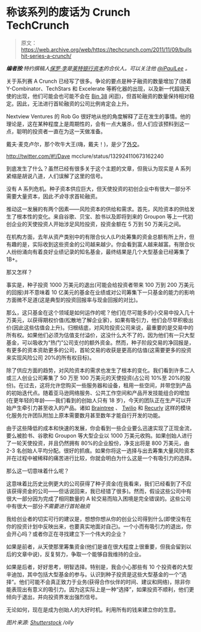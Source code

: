 # 称该系列的废话为 Crunch TechCrunch

> 原文：<https://web.archive.org/web/https://techcrunch.com/2011/11/09/bullshit-series-a-crunch/>

***编者按**:特约撰稿人[保罗·李](https://web.archive.org/web/20230204223900/http://www.crunchbase.com/person/paul-lee)是[莱特银行资本](https://web.archive.org/web/20230204223900/http://www.crunchbase.com/financial-organization/lightbank)的合伙人。可以关注他 [@iPaulLee](https://web.archive.org/web/20230204223900/https://twitter.com/#!/iPaulLee) 。*

关于系列赛 A Crunch 已经写了很多。争论的要点是种子融资的数量增加了(随着 Y-Combinator、TechStars 和 Excelerate 等孵化器的出现，以及新一代超级天使的出现，他们可能会也可能不会在 [Bin 38](https://web.archive.org/web/20230204223900/https://techcrunch.com/2010/09/23/ron-conway-angel-email/) 闲逛)，但首轮融资的数量保持相对稳定。因此，无法进行首轮融资的公司比例肯定会上升。

Nextview Ventures 的 Rob Go 很好地从他的角度解释了正在发生的事情。他的理论是，这在某种程度上是周期性的，会有一点大屠杀，但人们应该预料到这一点，聪明的投资者一直在为这一天做准备。

戴夫·麦克卢尔，那个吹牛大王(嗨，戴夫！)，是少了[外交](https://web.archive.org/web/20230204223900/http://twitter.com/#!/davemcclure/status/132924110673162240)。

http://twitter.com/#!/Dave mcclure/status/132924110673162240

到底发生了什么？虽然已经有很多关于这个主题的文章，但我认为现实是 A 系列紧缩是胡说八道，人们误解了这里的信号。

没有 A 系列危机。种子资本供应巨大，但天使投资的初创企业中有很大一部分不需要大量资本，因此*不会*寻求首轮融资。

推动这一发展的有两个因素——风险资本的供给和需求。首先，风险资本的供给发生了根本性的变化。来自谷歌、贝宝、脸书以及即将到来的 Groupon 等上一代初创企业的天使投资人开始涉足风险投资，投资金额在 5 万到 50 万美元之间。

在机构方面，去年从资产类别中的有限合伙人(LP)处筹集的资金总额有所上升，但有趣的是，实际收到这些资金的公司越来越少。你会看到富人越来越富。有限合伙人纷纷涌向有着良好业绩记录的知名基金，最终结果是几个大型基金已经筹集了 1B+。

那又怎样？

事实是，种子投资 1000 万美元的退出(可能会给投资者带来 100 万到 200 万美元的回报)并不意味着 10 亿美元的基金在业绩或对公司筹集下一只基金的能力的影响方面微不足道(这是典型的投资回报率与现金回报的对比)。

那么，这只基金在这个领域是如何运作的呢？他们在尽可能多的小交易中投入几十万美元，以获得期权价值(松散地了解企业家)，如果有吸引力，他们会尽早积极出价(因此这些估值会上升)。归根结底，对风险投资公司来说，最重要的是交易中的所有权。如果他们必须为估值支付溢价，这没什么大不了的，因为他们有一只大型基金，可以吸收为“热门”公司支付的额外资金。然而，种子阶段交易的净回报是，有更多的资本资助更多的公司，首轮交易的收获是更高的估值(这需要更多的投资来实现风险公司 20%的所有权目标)。

除了供应方面的趋势，对风险资本的需求也发生了根本的变化。我们看到许多二人或三人创业公司筹集了 50 万至 100 万美元的天使投资(占公司 10%至 20%的股份)。在过去，这将允许您购买一些服务器和设备，租用一些空间，并带您到产品的初始迭代点。随着亚马逊网络服务、公共工作空间和产品开发技能组合的增加(在更年轻的年龄——我们看到的创始人只有 18 岁)，今天的团队正在生产可以开始产生牵引力甚至收入的产品。诸如 [Braintree](https://web.archive.org/web/20230204223900/http://www.braintreepayments.com/) 、 [Twilio](https://web.archive.org/web/20230204223900/http://www.twilio.com/) 和 [Recurly](https://web.archive.org/web/20230204223900/http://recurly.com/) 这样的模块化服务允许团队附加上原本需要数月甚至数年才能自行开发的功能。

由于这些降低的成本和快速的发展，你会看到一些企业要么迅速实现了正现金流，要么被脸书、谷歌和 Groupon 等大型企业以 1000 万美元收购。如果创始人进行了一轮天使投资，并且仍然拥有 80%的企业股份，净支出将是 800 万美元，由 2-3 名创始人平均分配。很好的抓痕。如果你将这一选择与出去筹集大量风险资本并在过程中被稀释的痛苦进行比较，你就会明白为什么这是一个有吸引力的选择。

那么这一切意味着什么呢？

这意味着比历史比例更大的公司获得了种子资金(在我看来，我们已经看到了不应该获得资金的公司——但话说回来，我已经错了很多)。然而，假设这些公司中有很大一部分因为完成了相同数量的 A 轮交易而陷入困境是完全错误的。这些公司中有很大一部分*不需要进行首轮融资*

我给创业者的切实可行的建议是，想想你想从你的创业公司得到什么(即使没有在你的投资计划中反映出来，也要真实地面对自己)。一个小而有吸引力的退出，你会开心吗？或者你正在寻找建立下一个伟大的企业？

如果是前者，从天使那里筹集资金(他们是谁在很大程度上很重要，但我会留到以后的文章中说)，反复努力，争取一个能够自我维持的企业。

如果是后者，好好思考，明智选择。特别是，我会小心那些有 10 个投资者的大型辛迪加，其中包括大型基金的参与。认识到种子投资是这些大型基金的一个“选择”。他们可能不会真正致力于业务(获得合作伙伴的时间、建议和网络)，除非你能表现出有意义的吸引力。因为这实际上是一种“选择”，如果投资不顺利，他们更倾向于退出，并向投资界发出强烈信号。

无论如何，现在是成为创始人的大好时机。利用所有的钱来建立你的生意。

*图片来源: [Shutterstock](https://web.archive.org/web/20230204223900/http://www.shutterstock.com/) /olly*
